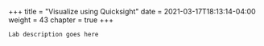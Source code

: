 +++
title = "Visualize using Quicksight"
date = 2021-03-17T18:13:14-04:00
weight = 43
chapter = true
+++

`Lab description goes here`
